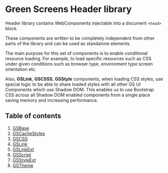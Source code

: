 # Green Screens Header library
 
Header library contains WebComponents injectable into a document ```<head>``` block.
 
These components are written to be completely independent from other parts of the library and can be used as standalone elements.
 
The main purpose for this set of components is to enable conditional resource loading. For example, to load specific resources such as CSS under given conditions such as browser type, environment type screen orientation etc.
 
Also, **GSLink**, **GSCSSS**, **GSStyle** components, when loading CSS styles, use special logic to be able to share loaded styles with all other GS UI Components which use Shadow DOM. This enables us to use Bootstrap CSS across all Shadow DOM enabled components from a single place saving memory and increasing performance.
 
## Table of contents
 
1. [GSBase](./GSBase.md)
2. [GSCacheStyles](./GSCacheStyles.md)
3. [GSCSS](./GSCSS.md)
4. [GSLink](./GSLink.md)
5. [GSLinkExt](./GSLinkExt.md)
6. [GSScript](./GSScript.md)
7. [GSStyleExt](./GSStyleExt.md)
8. [GSTheme](./GSTheme.md)
   
